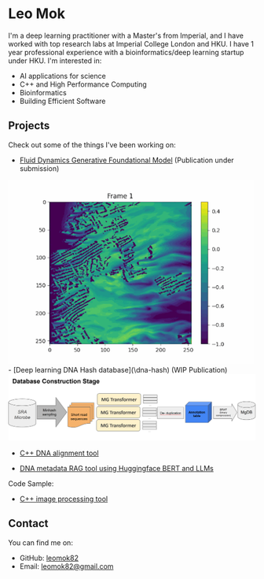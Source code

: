 # Leo Mok

I'm a deep learning practitioner with a Master's from Imperial, and I have worked with top research labs at Imperial College London and HKU. I have 1 year professional experience with a bioinformatics/deep learning startup under HKU. 
I'm interested in:

- AI applications for science
- C++ and High Performance Computing
- Bioinformatics
- Building Efficient Software

## Projects

Check out some of the things I've been working on:
- [Fluid Dynamics Generative Foundational Model](/fluid-dynamics) (Publication under submission)
<img src="imgs/ai_x_gen.gif" alt="fluid" width="500"/>
- [Deep learning DNA Hash database](\dna-hash) (WIP Publication)
<img src="imgs/MgDB.png" alt="fluid" width="650"/>

- [C++ DNA alignment tool](\cpp-dna-alignment)

- [DNA metadata RAG tool using Huggingface BERT and LLMs](\dna-metadata-rag)

Code Sample:
- [C++ image processing tool](https://github.com/leomok82/ImageProcessing)

## Contact

You can find me on:

- GitHub: [leomok82](https://github.com/leomok82)
- Email: leomok82@gmail.com
